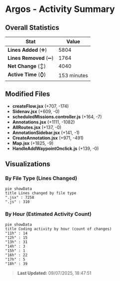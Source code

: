 # Argos - Activity Summary 

## Overall Statistics

| Stat                   | Value                                                             |
| ---------------------- | ----------------------------------------------------------------- |
| **Lines Added** (➕)   | 5804                                          |
| **Lines Removed** (➖) | 1764                                        |
| **Net Change** (↕)    | 4040                |
| **Active Time** (⌚)   | 153 minutes |


## Modified Files
- **createFlow.jsx** (+707, -174)
- **Sidenav.jsx** (+609, -0)
- **scheduledMissions.controller.js** (+164, -7)
- **Annotations.jsx** (+1111, -1082)
- **AllRoutes.jsx** (+137, -0)
- **AnnotationSidebar.jsx** (+141, -1)
- **CreateAnnotation.jsx** (+971, -491)
- **Map.jsx** (+1825, -9)
- **HandleAddWaypointOnclick.js** (+139, -0)

## Visualizations

### By File Type (Lines Changed)

```mermaid
pie showData
title Lines changed by file type
".jsx" : 7258
".js" : 310
```

### By Hour (Estimated Activity Count)

```mermaid
pie showData
title Coding activity by hour (count of changes)
"11h" : 14
"12h" : 15
"13h" : 31
"14h" : 3
"15h" : 1
"16h" : 22
"17h" : 5
"18h" : 39
```


> **Last Updated:** 09/07/2025, 18:47:51